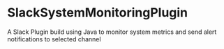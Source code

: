 # SlackSystemMonitoringPlugin
A Slack Plugin build using Java to monitor system metrics and send alert notifications to selected channel
